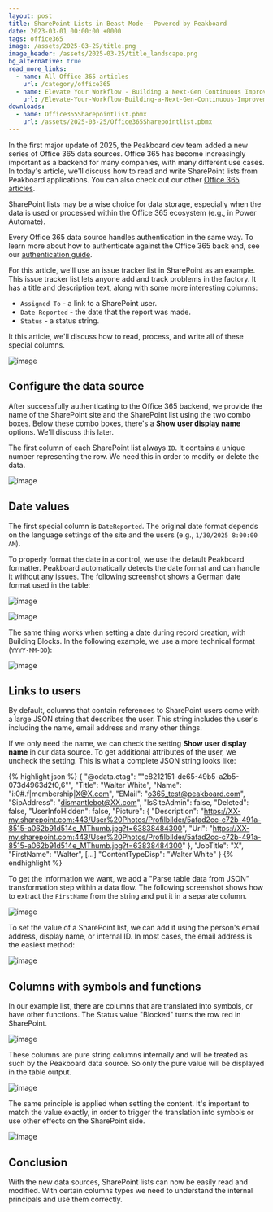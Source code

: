 ```yaml
---
layout: post
title: SharePoint Lists in Beast Mode – Powered by Peakboard
date: 2023-03-01 00:00:00 +0000
tags: office365
image: /assets/2025-03-25/title.png
image_header: /assets/2025-03-25/title_landscape.png
bg_alternative: true
read_more_links:
  - name: All Office 365 articles
    url: /category/office365
  - name: Elevate Your Workflow - Building a Next-Gen Continuous Improvement Board with Office 365 ToDo
    url: /Elevate-Your-Workflow-Building-a-Next-Gen-Continuous-Improvement-Board-with-Office-365-ToDo.html
downloads:
  - name: Office365Sharepointlist.pbmx
    url: /assets/2025-03-25/Office365Sharepointlist.pbmx
---
```

In the first major update of 2025, the Peakboard dev team added a new series of Office 365 data sources. Office 365 has become increasingly important as a backend for many companies, with many different use cases. In today's article, we'll discuss how to read and write SharePoint lists from Peakboard applications. You can also check out our other [Office 365 articles](/category/office365).

SharePoint lists may be a wise choice for data storage, especially when the data is used or processed within the Office 365 ecosystem (e.g., in Power Automate).

Every Office 365 data source handles authentication in the same way. To learn more about how to authenticate against the Office 365 back end, see our [authentication guide](/Getting-started-with-the-new-Office-365-Data-Sources.html).

For this article, we'll use an issue tracker list in SharePoint as an example. This issue tracker list lets anyone add and track problems in the factory. It has a title and description text, along with some more interesting columns:
* `Assigned To` - a link to a SharePoint user.
* `Date Reported` - the date that the report was made.
* `Status` - a status string.

It this article, we'll discuss how to read, process, and write all of these special columns.

![image](/assets/2025-03-25/010.png)

## Configure the data source

After successfully authenticating to the Office 365 backend, we provide the name of the SharePoint site and the SharePoint list using the two combo boxes. Below these combo boxes, there's a **Show user display name** options. We'll discuss this later.

The first column of each SharePoint list always `ID`. It contains a unique number representing the row. We need this in order to modify or delete the data.  

![image](/assets/2025-03-25/020.png)

## Date values

The first special column is `DateReported`. The original date format depends on the language settings of the site and the users (e.g., `1/30/2025 8:00:00 AM`).

To properly format the date in a control, we use the default Peakboard formatter. Peakboard automatically detects the date format and can handle it without any issues. The following screenshot shows a German date format used in the table:

![image](/assets/2025-03-25/030.png)

![image](/assets/2025-03-25/035.png)

The same thing works when setting a date during record creation, with Building Blocks. In the following example, we use a more technical format (`YYYY-MM-DD`):

![image](/assets/2025-03-25/036.png)

## Links to users

By default, columns that contain references to SharePoint users come with a large JSON string that describes the user. This string includes the user's including the name, email address and many other things.

If we only need the name, we can check the setting **Show user display name** in our data source. To get additional attributes of the user, we uncheck the setting. This is what a complete JSON string looks like:

{% highlight json %}
{
  "@odata.etag": "\"e8212151-de65-49b5-a2b5-073d4963d2f0,6\"",
  "Title": "Walter White",
  "Name": "i:0#.f|membership|X@X.com",
  "EMail": "o365_test@peakboard.com",
  "SipAddress": "dismantlebot@XX.com",
  "IsSiteAdmin": false,
  "Deleted": false,
  "UserInfoHidden": false,
  "Picture": {
    "Description": "https://XX-my.sharepoint.com:443/User%20Photos/Profilbilder/5afad2cc-c72b-491a-8515-a062b91d514e_MThumb.jpg?t=63838484300",
    "Url": "https://XX-my.sharepoint.com:443/User%20Photos/Profilbilder/5afad2cc-c72b-491a-8515-a062b91d514e_MThumb.jpg?t=63838484300"
  },
  "JobTitle": "X",
  "FirstName": "Walter",
[...]
  "ContentTypeDisp": "Walter White"
}
{% endhighlight %}

To get the information we want, we add a "Parse table data from JSON" transformation step within a data flow. The following screenshot shows how to extract the `FirstName` from the string and put it in a separate column.

![image](/assets/2025-03-25/040.png)

To set the value of a SharePoint list, we can add it using the person's email address, display name, or internal ID. In most cases, the email address is the easiest method:

![image](/assets/2025-03-25/045.png)

## Columns with symbols and functions

In our example list, there are columns that are translated into symbols, or have other functions. The Status value "Blocked" turns the row red in SharePoint.

![image](/assets/2025-03-25/050.png)

These columns are pure string columns internally and will be treated as such by the Peakboard data source. So only the pure value will be displayed in the table output.

![image](/assets/2025-03-25/051.png)

The same principle is applied when setting the content. It's important to match the value exactly, in order to trigger the translation into symbols or use other effects on the SharePoint side.

![image](/assets/2025-03-25/055.png)

## Conclusion

With the new data sources, SharePoint lists can now be easily read and modified. With certain columns types we need to understand the internal principals and use them correctly.



